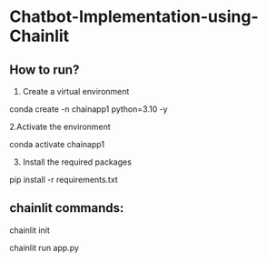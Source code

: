 # Chatbot-Implementation-using-Chainlit


## How to run?

1. Create a virtual environment

conda create -n chainapp1 python=3.10 -y


2.Activate the environment

conda activate chainapp1 


3. Install the required packages

pip install -r requirements.txt


## chainlit commands:


chainlit init


chainlit run app.py